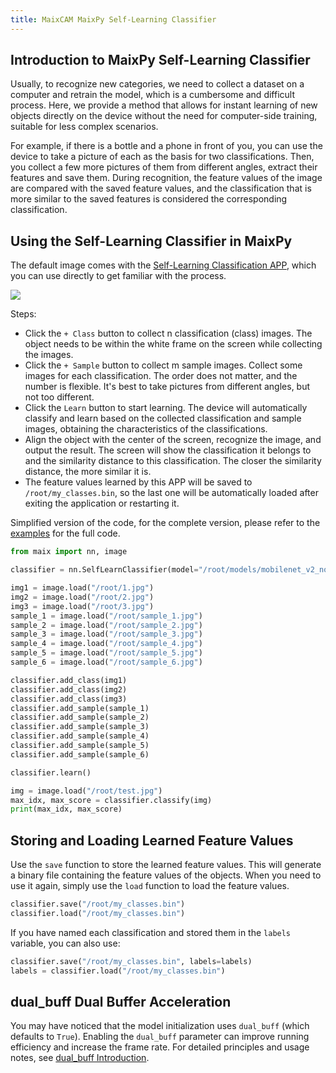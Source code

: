```yaml
---
title: MaixCAM MaixPy Self-Learning Classifier
---
```


## Introduction to MaixPy Self-Learning Classifier

Usually, to recognize new categories, we need to collect a dataset on a computer and retrain the model, which is a cumbersome and difficult process. Here, we provide a method that allows for instant learning of new objects directly on the device without the need for computer-side training, suitable for less complex scenarios.

For example, if there is a bottle and a phone in front of you, you can use the device to take a picture of each as the basis for two classifications. Then, you collect a few more pictures of them from different angles, extract their features and save them. During recognition, the feature values of the image are compared with the saved feature values, and the classification that is more similar to the saved features is considered the corresponding classification.

## Using the Self-Learning Classifier in MaixPy

The default image comes with the [Self-Learning Classification APP](https://maixhub.com/app/30), which you can use directly to get familiar with the process.

![](../../assets/self_learn_classifier.jpg)

Steps:
* Click the `+ Class` button to collect n classification (class) images. The object needs to be within the white frame on the screen while collecting the images.
* Click the `+ Sample` button to collect m sample images. Collect some images for each classification. The order does not matter, and the number is flexible. It's best to take pictures from different angles, but not too different.
* Click the `Learn` button to start learning. The device will automatically classify and learn based on the collected classification and sample images, obtaining the characteristics of the classifications.
* Align the object with the center of the screen, recognize the image, and output the result. The screen will show the classification it belongs to and the similarity distance to this classification. The closer the similarity distance, the more similar it is.
* The feature values ​​learned by this APP will be saved to `/root/my_classes.bin`, so the last one will be automatically loaded after exiting the application or restarting it.

Simplified version of the code, for the complete version, please refer to the [examples](https://github.com/sipeed/maixpy/tree/main/examples/vision/ai_vision) for the full code.

```python
from maix import nn, image

classifier = nn.SelfLearnClassifier(model="/root/models/mobilenet_v2_no_top.mud", dual_buff = True)

img1 = image.load("/root/1.jpg")
img2 = image.load("/root/2.jpg")
img3 = image.load("/root/3.jpg")
sample_1 = image.load("/root/sample_1.jpg")
sample_2 = image.load("/root/sample_2.jpg")
sample_3 = image.load("/root/sample_3.jpg")
sample_4 = image.load("/root/sample_4.jpg")
sample_5 = image.load("/root/sample_5.jpg")
sample_6 = image.load("/root/sample_6.jpg")

classifier.add_class(img1)
classifier.add_class(img2)
classifier.add_class(img3)
classifier.add_sample(sample_1)
classifier.add_sample(sample_2)
classifier.add_sample(sample_3)
classifier.add_sample(sample_4)
classifier.add_sample(sample_5)
classifier.add_sample(sample_6)

classifier.learn()

img = image.load("/root/test.jpg")
max_idx, max_score = classifier.classify(img)
print(max_idx, max_score)
```

## Storing and Loading Learned Feature Values

Use the `save` function to store the learned feature values. This will generate a binary file containing the feature values of the objects. When you need to use it again, simply use the `load` function to load the feature values.

```python
classifier.save("/root/my_classes.bin")
classifier.load("/root/my_classes.bin")
```

If you have named each classification and stored them in the `labels` variable, you can also use:

```python
classifier.save("/root/my_classes.bin", labels=labels)
labels = classifier.load("/root/my_classes.bin")
```


## dual_buff Dual Buffer Acceleration

You may have noticed that the model initialization uses `dual_buff` (which defaults to `True`). Enabling the `dual_buff` parameter can improve running efficiency and increase the frame rate. For detailed principles and usage notes, see [dual_buff Introduction](./dual_buff.md).

